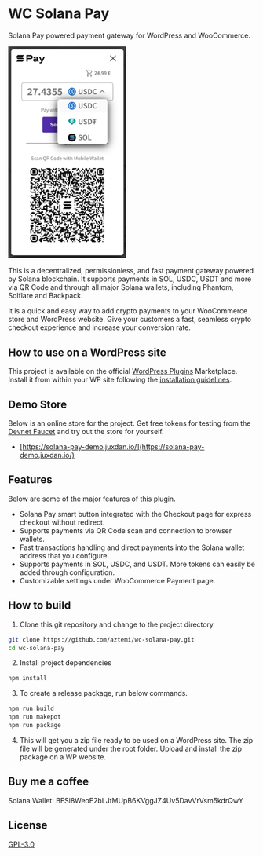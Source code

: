 # WC Solana Pay

Solana Pay powered payment gateway for WordPress and WooCommerce.

<img src="/.wordpress.org/assets/screenshot-3.png" alt="WC Solana Pay demo screenshot" width="240">

This is a decentralized, permissionless, and fast payment gateway powered by Solana blockchain.
It supports payments in SOL, USDC, USDT and more via QR Code and through all major Solana wallets, including Phantom, Solflare and Backpack.

It is a quick and easy way to add crypto payments to your WooCommerce store and WordPress website. Give your customers a fast, seamless crypto checkout experience and increase your conversion rate.

## How to use on a WordPress site

This project is available on the official [WordPress Plugins](https://wordpress.org/plugins/wc-solana-pay/) Marketplace. Install it from within your WP site following the [installation guidelines](https://wordpress.org/plugins/wc-solana-pay/#installation).

## Demo Store

Below is an online store for the project. Get free tokens for testing from the [Devnet Faucet](https://apps.aztemi.com/wc-solana-pay/faucet/) and try out the store for yourself.

- [https://solana-pay-demo.juxdan.io/](https://solana-pay-demo.juxdan.io/)

## Features

Below are some of the major features of this plugin.

- Solana Pay smart button integrated with the Checkout page for express checkout without redirect.
- Supports payments via QR Code scan and connection to browser wallets.
- Fast transactions handling and direct payments into the Solana wallet address that you configure.
- Supports payments in SOL, USDC, and USDT. More tokens can easily be added through configuration.
- Customizable settings under WooCommerce Payment page.

## How to build

1. Clone this git repository and change to the project directory

```bash
git clone https://github.com/aztemi/wc-solana-pay.git
cd wc-solana-pay
```

2. Install project dependencies

```bash
npm install
```

3. To create a release package, run below commands.

```bash
npm run build
npm run makepot
npm run package
```

4. This will get you a zip file ready to be used on a WordPress site. The zip file will be generated under the root folder. Upload and install the zip package on a WP website.

## Buy me a coffee

Solana Wallet: BFSi8WeoE2bLJtMUpB6KVggJZ4Uv5DavVrVsm5kdrQwY

## License

[GPL-3.0](./LICENSE.txt)
